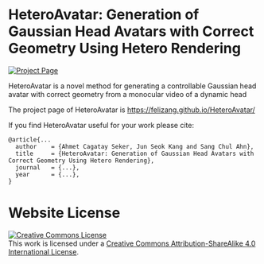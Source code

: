 # HeteroAvatar: Generation of Gaussian Head Avatars with Correct Geometry Using Hetero Rendering

[![Project Page](https://img.shields.io/badge/Project-Page-blue?logo=github&logoColor=fff&style=flat)]()
<!-- [![Elsevier Badge](https://img.shields.io/badge/IMAVIS-FF6C00?logo=elsevier&logoColor=fff&style=flat)]() -->

HeteroAvatar is a novel method for generating a controllable Gaussian head avatar with correct geometry from a monocular video of a dynamic head

The project page of HeteroAvatar is https://felizang.github.io/HeteroAvatar/

If you find HeteroAvatar useful for your work please cite:
```
@article{...
  author    = {Ahmet Cagatay Seker, Jun Seok Kang and Sang Chul Ahn},
  title     = {HeteroAvatar: Generation of Gaussian Head Avatars with Correct Geometry Using Hetero Rendering},
  journal   = {...},
  year      = {...},
}
```

# Website License
<a rel="license" href="http://creativecommons.org/licenses/by-sa/4.0/"><img alt="Creative Commons License" style="border-width:0" src="https://i.creativecommons.org/l/by-sa/4.0/88x31.png" /></a><br />This work is licensed under a <a rel="license" href="http://creativecommons.org/licenses/by-sa/4.0/">Creative Commons Attribution-ShareAlike 4.0 International License</a>.

